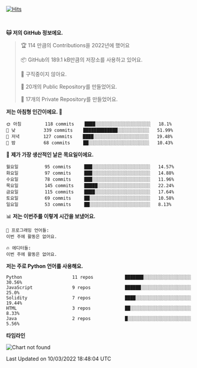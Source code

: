 [![Hits](https://hits.seeyoufarm.com/api/count/incr/badge.svg?url=https%3A%2F%2Fgithub.com%2FSoohan-Park&count_bg=%23000000&title_bg=%23828282&icon=gradle.svg&icon_color=%23FFFFFF&title=Visited&edge_flat=false)](https://hits.seeyoufarm.com)  

<br/>

<!--START_SECTION:waka-->
**🐱 저의 GitHub 정보에요.** 

> 🏆 114 만큼의 Contributions을 2022년에 했어요
 > 
> 📦 GitHub의 189.1 kB만큼의 저장소를 사용하고 있어요. 
 > 
> 🚫 구직중이지 않아요.
 > 
> 📜 20개의 Public Repository를 만들었어요. 
 > 
> 🔑 17개의 Private Repository를 만들었어요.  
 > 
**저는 아침형 인간이에요. 🐤** 

```text
🌞 아침         118 commits    ████░░░░░░░░░░░░░░░░░░░░░   18.1% 
🌆 낮　         339 commits    █████████████░░░░░░░░░░░░   51.99% 
🌃 저녁         127 commits    ████░░░░░░░░░░░░░░░░░░░░░   19.48% 
🌙 밤　         68 commits     ██░░░░░░░░░░░░░░░░░░░░░░░   10.43%

```
📅 **제가 가장 생산적인 날은 목요일이에요.** 

```text
월요일          95 commits     ███░░░░░░░░░░░░░░░░░░░░░░   14.57% 
화요일          97 commits     ███░░░░░░░░░░░░░░░░░░░░░░   14.88% 
수요일          78 commits     ███░░░░░░░░░░░░░░░░░░░░░░   11.96% 
목요일          145 commits    █████░░░░░░░░░░░░░░░░░░░░   22.24% 
금요일          115 commits    ████░░░░░░░░░░░░░░░░░░░░░   17.64% 
토요일          69 commits     ██░░░░░░░░░░░░░░░░░░░░░░░   10.58% 
일요일          53 commits     ██░░░░░░░░░░░░░░░░░░░░░░░   8.13%

```


📊 **저는 이번주를 이렇게 시간을 보냈어요.** 

```text
💬 프로그래밍 언어들: 
이번 주에 활동은 없어요.

🔥 에디터들: 
이번 주에 활동은 없어요.

```

**저는 주로 Python 언어를 사용해요.** 

```text
Python                   11 repos            ███████░░░░░░░░░░░░░░░░░░   30.56% 
JavaScript               9 repos             ██████░░░░░░░░░░░░░░░░░░░   25.0% 
Solidity                 7 repos             ████░░░░░░░░░░░░░░░░░░░░░   19.44% 
HTML                     3 repos             ██░░░░░░░░░░░░░░░░░░░░░░░   8.33% 
Java                     2 repos             █░░░░░░░░░░░░░░░░░░░░░░░░   5.56%

```


**타임라인**

![Chart not found](https://raw.githubusercontent.com/Soohan-Park/Soohan-Park/master/charts/bar_graph.png) 


 Last Updated on 10/03/2022 18:48:04 UTC
<!--END_SECTION:waka-->
